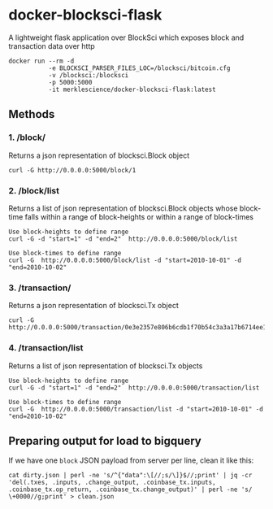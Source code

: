 # docker-blocksci-flask

A lightweight flask application over BlockSci which exposes block and transaction data over http
```
docker run --rm -d 
           -e BLOCKSCI_PARSER_FILES_LOC=/blocksci/bitcoin.cfg 
           -v /blocksci:/blocksci 
           -p 5000:5000 
           -it merklescience/docker-blocksci-flask:latest
```
## Methods

### 1. /block/
Returns a json representation of blocksci.Block object
```
curl -G http://0.0.0.0:5000/block/1
```
### 2. /block/list
Returns a list of json representation of blocksci.Block objects whose block-time falls within a range of block-heights or within a range of block-times

```
Use block-heights to define range
curl -G -d "start=1" -d "end=2"  http://0.0.0.0:5000/block/list

Use block-times to define range
curl -G  http://0.0.0.0:5000/block/list -d "start=2010-10-01" -d "end=2010-10-02"
```

### 3. /transaction/
Returns a json representation of blocksci.Tx object
```
curl -G http://0.0.0.0:5000/transaction/0e3e2357e806b6cdb1f70b54c3a3a17b6714ee1f0e68bebb44a74b1efd512098
```

### 4. /transaction/list
Returns a list of json representation of blocksci.Tx objects
```
Use block-heights to define range
curl -G -d "start=1" -d "end=2"  http://0.0.0.0:5000/transaction/list

Use block-times to define range
curl -G  http://0.0.0.0:5000/transaction/list -d "start=2010-10-01" -d "end=2010-10-02"
```

## Preparing output for load to bigquery

If we have one `block` JSON payload from server per line, clean it like this:
```
cat dirty.json | perl -ne 's/^{"data":\[//;s/\]}$//;print' | jq -cr 'del(.txes, .inputs, .change_output, .coinbase_tx.inputs, .coinbase_tx.op_return, .coinbase_tx.change_output)' | perl -ne 's/ \+0000//g;print' > clean.json
```
